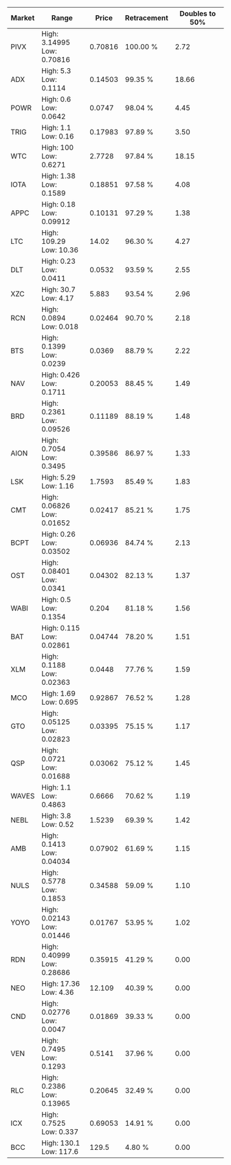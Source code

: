 | Market | Range | Price| Retracement | Doubles to 50% |
| --- | --- | --- | --- | --- |
| PIVX | High: 3.14995<br />Low: 0.70816 | 0.70816 | 100.00 % | 2.72 |
| ADX | High: 5.3<br />Low: 0.1114 | 0.14503 | 99.35 % | 18.66 |
| POWR | High: 0.6<br />Low: 0.0642 | 0.0747 | 98.04 % | 4.45 |
| TRIG | High: 1.1<br />Low: 0.16 | 0.17983 | 97.89 % | 3.50 |
| WTC | High: 100<br />Low: 0.6271 | 2.7728 | 97.84 % | 18.15 |
| IOTA | High: 1.38<br />Low: 0.1589 | 0.18851 | 97.58 % | 4.08 |
| APPC | High: 0.18<br />Low: 0.09912 | 0.10131 | 97.29 % | 1.38 |
| LTC | High: 109.29<br />Low: 10.36 | 14.02 | 96.30 % | 4.27 |
| DLT | High: 0.23<br />Low: 0.0411 | 0.0532 | 93.59 % | 2.55 |
| XZC | High: 30.7<br />Low: 4.17 | 5.883 | 93.54 % | 2.96 |
| RCN | High: 0.0894<br />Low: 0.018 | 0.02464 | 90.70 % | 2.18 |
| BTS | High: 0.1399<br />Low: 0.0239 | 0.0369 | 88.79 % | 2.22 |
| NAV | High: 0.426<br />Low: 0.1711 | 0.20053 | 88.45 % | 1.49 |
| BRD | High: 0.2361<br />Low: 0.09526 | 0.11189 | 88.19 % | 1.48 |
| AION | High: 0.7054<br />Low: 0.3495 | 0.39586 | 86.97 % | 1.33 |
| LSK | High: 5.29<br />Low: 1.16 | 1.7593 | 85.49 % | 1.83 |
| CMT | High: 0.06826<br />Low: 0.01652 | 0.02417 | 85.21 % | 1.75 |
| BCPT | High: 0.26<br />Low: 0.03502 | 0.06936 | 84.74 % | 2.13 |
| OST | High: 0.08401<br />Low: 0.0341 | 0.04302 | 82.13 % | 1.37 |
| WABI | High: 0.5<br />Low: 0.1354 | 0.204 | 81.18 % | 1.56 |
| BAT | High: 0.115<br />Low: 0.02861 | 0.04744 | 78.20 % | 1.51 |
| XLM | High: 0.1188<br />Low: 0.02363 | 0.0448 | 77.76 % | 1.59 |
| MCO | High: 1.69<br />Low: 0.695 | 0.92867 | 76.52 % | 1.28 |
| GTO | High: 0.05125<br />Low: 0.02823 | 0.03395 | 75.15 % | 1.17 |
| QSP | High: 0.0721<br />Low: 0.01688 | 0.03062 | 75.12 % | 1.45 |
| WAVES | High: 1.1<br />Low: 0.4863 | 0.6666 | 70.62 % | 1.19 |
| NEBL | High: 3.8<br />Low: 0.52 | 1.5239 | 69.39 % | 1.42 |
| AMB | High: 0.1413<br />Low: 0.04034 | 0.07902 | 61.69 % | 1.15 |
| NULS | High: 0.5778<br />Low: 0.1853 | 0.34588 | 59.09 % | 1.10 |
| YOYO | High: 0.02143<br />Low: 0.01446 | 0.01767 | 53.95 % | 1.02 |
| RDN | High: 0.40999<br />Low: 0.28686 | 0.35915 | 41.29 % | 0.00 |
| NEO | High: 17.36<br />Low: 4.36 | 12.109 | 40.39 % | 0.00 |
| CND | High: 0.02776<br />Low: 0.0047 | 0.01869 | 39.33 % | 0.00 |
| VEN | High: 0.7495<br />Low: 0.1293 | 0.5141 | 37.96 % | 0.00 |
| RLC | High: 0.2386<br />Low: 0.13965 | 0.20645 | 32.49 % | 0.00 |
| ICX | High: 0.7525<br />Low: 0.337 | 0.69053 | 14.91 % | 0.00 |
| BCC | High: 130.1<br />Low: 117.6 | 129.5 | 4.80 % | 0.00 |
